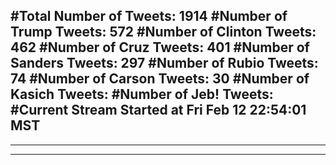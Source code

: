 #Total Number of Tweets: 1914 
#Number of Trump Tweets: 572
#Number of Clinton Tweets: 462
#Number of Cruz Tweets: 401
#Number of Sanders Tweets: 297
#Number of Rubio Tweets: 74
#Number of Carson Tweets: 30
#Number of Kasich Tweets: 
#Number of Jeb! Tweets: 
#Current Stream Started at Fri Feb 12 22:54:01 MST
---
---
---

